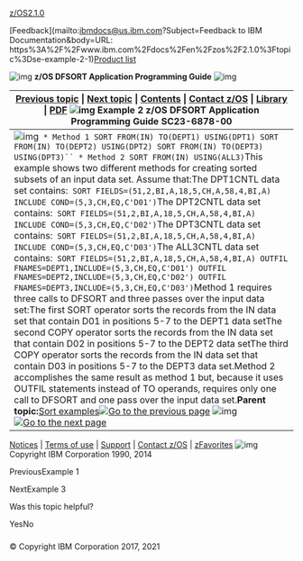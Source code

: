 [z/OS](https://www.ibm.com/docs/en/zos)[2.1.0](https://www.ibm.com/docs/en/zos/2.1.0)

[Feedback](mailto:ibmdocs@us.ibm.com?Subject=Feedback to IBM Documentation&body=URL: https%3A%2F%2Fwww.ibm.com%2Fdocs%2Fen%2Fzos%2F2.1.0%3Ftopic%3Dse-example-2-1)[Product list](https://www.ibm.com/docs/en/products)

![img](https://www.ibm.com/docs/en/SSLTBW_2.1.0/com.ibm.zos.v2r1.icea100/zoshead.gif) **z/OS DFSORT Application Programming Guide** ![img](https://www.ibm.com/docs/en/SSLTBW_2.1.0/com.ibm.zos.v2r1.icea100/zosspot.gif)

| [Previous topic](https://www.ibm.com/docs/en/SSLTBW_2.1.0/com.ibm.zos.v2r1.icea100/ice2ca_Example_136.htm) \| [Next topic](https://www.ibm.com/docs/en/SSLTBW_2.1.0/com.ibm.zos.v2r1.icea100/ice2ca_Example_317.htm) \| [Contents](https://www.ibm.com/docs/en/SSLTBW_2.1.0/com.ibm.zos.v2r1.icea100/toc.htm) \| [Contact z/OS](https://www.ibm.com/docs/en/SSLTBW_2.1.0/com.ibm.zcontact.doc/webqs.html) \| [Library](https://www.ibm.com/docs/en/SSLTBW_2.1.0/com.ibm.zos.v2r1.ice/ice.htm) \| [PDF](http://publibz.boulder.ibm.com/epubs/pdf/ice2ca00.pdf)  ![img](https://www.ibm.com/docs/en/SSLTBW_2.1.0/com.ibm.zos.v2r1.icea100/c.gif) Example 2  z/OS DFSORT Application Programming Guide SC23-6878-00 |
| ------------------------------------------------------------ |
| ![img](https://www.ibm.com/docs/en/SSLTBW_2.1.0/com.ibm.zos.v2r1.icea100/dblue_rule.gif)` * Method 1 SORT FROM(IN) TO(DEPT1) USING(DPT1) SORT FROM(IN) TO(DEPT2) USING(DPT2) SORT FROM(IN) TO(DEPT3) USING(DPT3)`` * Method 2 SORT FROM(IN) USING(ALL3)`This example shows two different methods for creating sorted subsets of an input data set. Assume that:The DPT1CNTL data set contains:` SORT FIELDS=(51,2,BI,A,18,5,CH,A,58,4,BI,A) INCLUDE COND=(5,3,CH,EQ,C'D01')`The DPT2CNTL data set contains:` SORT FIELDS=(51,2,BI,A,18,5,CH,A,58,4,BI,A) INCLUDE COND=(5,3,CH,EQ,C'D02')`The DPT3CNTL data set contains:` SORT FIELDS=(51,2,BI,A,18,5,CH,A,58,4,BI,A) INCLUDE COND=(5,3,CH,EQ,C'D03')`The ALL3CNTL data set contains:` SORT FIELDS=(51,2,BI,A,18,5,CH,A,58,4,BI,A) OUTFIL FNAMES=DEPT1,INCLUDE=(5,3,CH,EQ,C'D01') OUTFIL FNAMES=DEPT2,INCLUDE=(5,3,CH,EQ,C'D02') OUTFIL FNAMES=DEPT3,INCLUDE=(5,3,CH,EQ,C'D03')`Method 1 requires three calls to DFSORT and three passes over the input data set:The first SORT operator sorts the records from the IN data set that contain D01 in positions 5-7 to the DEPT1 data setThe second COPY operator sorts the records from the IN data set that contain D02 in positions 5-7 to the DEPT2 data setThe third COPY operator sorts the records from the IN data set that contain D03 in positions 5-7 to the DEPT3 data set.Method 2 accomplishes the same result as method 1 but, because it uses OUTFIL statements instead of TO operands, requires only one call to DFSORT and one pass over the input data set.**Parent topic:**[Sort examples](https://www.ibm.com/docs/en/SSLTBW_2.1.0/com.ibm.zos.v2r1.icea100/ice2ca_SORT_examples.htm)[![Go to the previous page](https://www.ibm.com/docs/en/SSLTBW_2.1.0/com.ibm.zos.v2r1.icea100/pageback.gif)](https://www.ibm.com/docs/en/SSLTBW_2.1.0/com.ibm.zos.v2r1.icea100/ice2ca_Example_136.htm) ![img](https://www.ibm.com/docs/en/SSLTBW_2.1.0/com.ibm.zos.v2r1.icea100/pagemid.gif) [![Go to the next page](https://www.ibm.com/docs/en/SSLTBW_2.1.0/com.ibm.zos.v2r1.icea100/pagenext.gif)](https://www.ibm.com/docs/en/SSLTBW_2.1.0/com.ibm.zos.v2r1.icea100/ice2ca_Example_317.htm) |



[Notices](https://www.ibm.com/docs/en/SSLTBW_2.1.0/com.ibm.zaddinfo.doc/notices.html) | [Terms of use](http://www.ibm.com/legal/us/) | [Support](http://www.ibm.com/servers/eserver/zseries/zos/support/) | [Contact z/OS](https://www.ibm.com/docs/en/SSLTBW_2.1.0/com.ibm.zcontact.doc/webqs.html) | [zFavorites](http://www-03.ibm.com/systems/z/os/zos/library/zfavorites/)   ![img](https://www.ibm.com/docs/en/SSLTBW_2.1.0/com.ibm.zos.v2r1.icea100/copyright.gif)Copyright IBM Corporation 1990, 2014





PreviousExample 1

NextExample 3

Was this topic helpful?

YesNo



### 







### 















### 







### 



© Copyright IBM Corporation 2017, 2021
